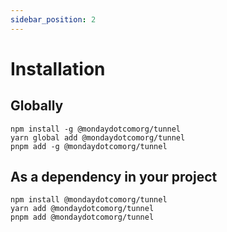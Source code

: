 ```yaml
---
sidebar_position: 2
---
```


# Installation

## Globally

```shell
npm install -g @mondaydotcomorg/tunnel
yarn global add @mondaydotcomorg/tunnel
pnpm add -g @mondaydotcomorg/tunnel
```

## As a dependency in your project

```shell
npm install @mondaydotcomorg/tunnel
yarn add @mondaydotcomorg/tunnel
pnpm add @mondaydotcomorg/tunnel
```
